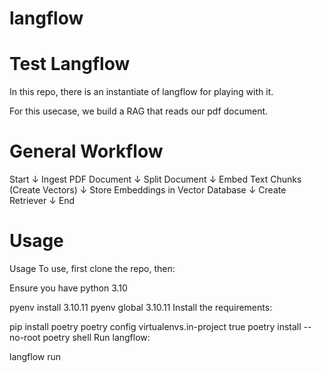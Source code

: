 # langflow


# Test Langflow

In this repo, there is an instantiate of langflow for playing with it.

For this usecase, we build a RAG that reads our pdf document.

# General Workflow
Start
 ↓
Ingest PDF Document
 ↓
Split Document
 ↓
Embed Text Chunks (Create Vectors)
 ↓
Store Embeddings in Vector Database
 ↓
Create Retriever
 ↓
End

# Usage
Usage
To use, first clone the repo, then:

Ensure you have python 3.10

pyenv install 3.10.11
pyenv global 3.10.11
Install the requirements:

pip install poetry 
poetry config virtualenvs.in-project true
poetry install --no-root
poetry shell
Run langflow:

langflow run
